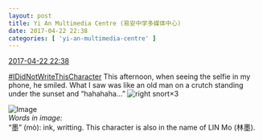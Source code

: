 ```yaml
---
layout: post
title: Yi An Multimedia Centre (易安中学多媒体中心)
date: 2017-04-22 22:38
categories: [ 'yi-an-multimedia-centre' ]
---
```


<div class="weibo-info">
  <a href="http://weibo.com/6196825252/EFJw3tqfX">2017-04-22 22:38</a>
</div>

[#IDidNotWriteThisCharacter](http://weibo.com/p/100808190ac6191fcaf75e2c584526f0d0041b) This afternoon, when seeing the selfie in my phone, he smiled. What I saw was like an old man on a crutch standing under the sunset and “hahahaha…” ![right snort](http://img.t.sinajs.cn/t4/appstyle/expression/ext/normal/98/yhh_org.gif)×3

<!-- more -->

![Image](https://wx3.sinaimg.cn/mw690/006Lnfkoly1fevu20fijxj30fg0fggm8.jpg)  
*Words in image:*  
“墨” (mò): ink, writting. This character is also in the name of LIN Mo (林墨).

